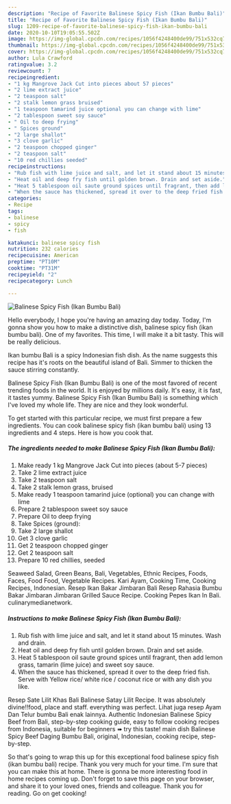 ```yaml
---
description: "Recipe of Favorite Balinese Spicy Fish (Ikan Bumbu Bali)"
title: "Recipe of Favorite Balinese Spicy Fish (Ikan Bumbu Bali)"
slug: 1209-recipe-of-favorite-balinese-spicy-fish-ikan-bumbu-bali
date: 2020-10-10T19:05:55.502Z
image: https://img-global.cpcdn.com/recipes/1056f4248400de99/751x532cq70/balinese-spicy-fish-ikan-bumbu-bali-recipe-main-photo.jpg
thumbnail: https://img-global.cpcdn.com/recipes/1056f4248400de99/751x532cq70/balinese-spicy-fish-ikan-bumbu-bali-recipe-main-photo.jpg
cover: https://img-global.cpcdn.com/recipes/1056f4248400de99/751x532cq70/balinese-spicy-fish-ikan-bumbu-bali-recipe-main-photo.jpg
author: Lula Crawford
ratingvalue: 3.2
reviewcount: 7
recipeingredient:
- "1 kg Mangrove Jack Cut into pieces about 57 pieces"
- "2 lime extract juice"
- "2 teaspoon salt"
- "2 stalk lemon grass bruised"
- "1 teaspoon tamarind juice optional you can change with lime"
- "2 tablespoon sweet soy sauce"
- " Oil to deep frying"
- " Spices ground"
- "2 large shallot"
- "3 clove garlic"
- "2 teaspoon chopped ginger"
- "2 teaspoon salt"
- "10 red chillies seeded"
recipeinstructions:
- "Rub fish with lime juice and salt, and let it stand about 15 minutes. Wash and drain."
- "Heat oil and deep fry fish until golden brown. Drain and set aside."
- "Heat 5 tablespoon oil saute ground spices until fragrant, then add lemon grass, tamarin (lime juice) and sweet soy sauce."
- "When the sauce has thickened, spread it over to the deep fried fish. Serve with Yellow rice/ white rice / coconut rice or with any dish you like."
categories:
- Recipe
tags:
- balinese
- spicy
- fish

katakunci: balinese spicy fish 
nutrition: 232 calories
recipecuisine: American
preptime: "PT10M"
cooktime: "PT31M"
recipeyield: "2"
recipecategory: Lunch

---
```



![Balinese Spicy Fish (Ikan Bumbu Bali)](https://img-global.cpcdn.com/recipes/1056f4248400de99/751x532cq70/balinese-spicy-fish-ikan-bumbu-bali-recipe-main-photo.jpg)

Hello everybody, I hope you're having an amazing day today. Today, I'm gonna show you how to make a distinctive dish, balinese spicy fish (ikan bumbu bali). One of my favorites. This time, I will make it a bit tasty. This will be really delicious.

Ikan bumbu Bali is a spicy Indonesian fish dish. As the name suggests this recipe has it&#39;s roots on the beautiful island of Bali. Simmer to thicken the sauce stirring constantly.

Balinese Spicy Fish (Ikan Bumbu Bali) is one of the most favored of recent trending foods in the world. It is enjoyed by millions daily. It's easy, it is fast, it tastes yummy. Balinese Spicy Fish (Ikan Bumbu Bali) is something which I've loved my whole life. They are nice and they look wonderful.


To get started with this particular recipe, we must first prepare a few ingredients. You can cook balinese spicy fish (ikan bumbu bali) using 13 ingredients and 4 steps. Here is how you cook that.

<!--inarticleads1-->

##### The ingredients needed to make Balinese Spicy Fish (Ikan Bumbu Bali):

1. Make ready 1 kg Mangrove Jack Cut into pieces (about 5-7 pieces)
1. Take 2 lime extract juice
1. Take 2 teaspoon salt
1. Take 2 stalk lemon grass, bruised
1. Make ready 1 teaspoon tamarind juice (optional) you can change with lime
1. Prepare 2 tablespoon sweet soy sauce
1. Prepare  Oil to deep frying
1. Take  Spices (ground):
1. Take 2 large shallot
1. Get 3 clove garlic
1. Get 2 teaspoon chopped ginger
1. Get 2 teaspoon salt
1. Prepare 10 red chillies, seeded


Seaweed Salad, Green Beans, Bali, Vegetables, Ethnic Recipes, Foods, Faces, Food Food, Vegetable Recipes. Kari Ayam, Cooking Time, Cooking Recipes, Indonesian. Resep Ikan Bakar Jimbaran Bali Resep Rahasia Bumbu Bakar Jimbaran Jimbaran Grilled Sauce Recipe. Cooking Pepes Ikan In Bali. culinarymedianetwork. 

<!--inarticleads2-->

##### Instructions to make Balinese Spicy Fish (Ikan Bumbu Bali):

1. Rub fish with lime juice and salt, and let it stand about 15 minutes. Wash and drain.
1. Heat oil and deep fry fish until golden brown. Drain and set aside.
1. Heat 5 tablespoon oil saute ground spices until fragrant, then add lemon grass, tamarin (lime juice) and sweet soy sauce.
1. When the sauce has thickened, spread it over to the deep fried fish. Serve with Yellow rice/ white rice / coconut rice or with any dish you like.


Resep Sate Lilit Khas Bali Balinese Satay Lilit Recipe. It was absolutely divine!!food, place and staff. everything was perfect. Lihat juga resep Ayam Dan Telur bumbu Bali enak lainnya. Authentic Indonesian Balinese Spicy Beef from Bali, step-by-step cooking guide, easy to follow cooking recipes from Indonesia, suitable for beginners ➠ try this taste! main dish Balinese Spicy Beef Daging Bumbu Bali, original, Indonesian, cooking recipe, step-by-step. 

So that's going to wrap this up for this exceptional food balinese spicy fish (ikan bumbu bali) recipe. Thank you very much for your time. I'm sure that you can make this at home. There is gonna be more interesting food in home recipes coming up. Don't forget to save this page on your browser, and share it to your loved ones, friends and colleague. Thank you for reading. Go on get cooking!
